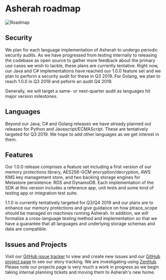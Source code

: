 # Asherah roadmap

![Roadmap](images/roadmap.png)


## Security

We plan for each language implementation of Asherah to undergo periodic security audits. As we
have progressed from testing internally to releasing the codebase as open source to gather more
feedback about the primary use cases we wish to tackle, these plans are currently tentative.
Right now, our Java and C# implementations have reached our 1.0.0 feature set and we plan to 
perform a security audit for these in Q3 2019. For Golang, we plan to reach 1.0.0 in Q3
2019 and peform an audit Q4 2019.

Generally, we will target a same- or next-quarter audit as languages hit major version milestones.


## Languages

Beyond our Java, C# and Golang releases we have already planned out releases for Python and 
Javascript/ECMAScript. These are tentatively targeted for Q3 2019. We hope to add other 
languages as we get interest in them.


## Features

Our 1.0.0 release comprises a feature set including a first version of our memory protections library, AES256-GCM 
encryption/decryption, AWS KMS key management store, and two backing storage engines for Metastore persistence: RDS
and DynamoDB. Each implementation of the SDK at this version includes a reference app, unit tests and some kind of 
testing app or integration test suite.

1.1.0 is currently tentatively targeted for Q3/Q4 2019 and our plans are to enhance our memory 
protections and give guidance on how ptrace_scope should be managed on machines running Asherah. In addition, 
we will formalize a cross-language testing method and implementation so that we have a guarantee that all 
languages and underlying storage schemas and data are compatible.

## Issues and Projects

Visit our [GitHub issue tracker](https://github.com/godaddy/asherah/issues) to view and create new
issues and our [GitHub project page](https://github.com/godaddy/asherah/project) to see our story tracking.
We are investigating using [ZenHub](https://www.zenhub.com/). Please note our projects page is very much a 
work in progress as we begin taking internal planning tickets and moving them to Asherah's new home.
